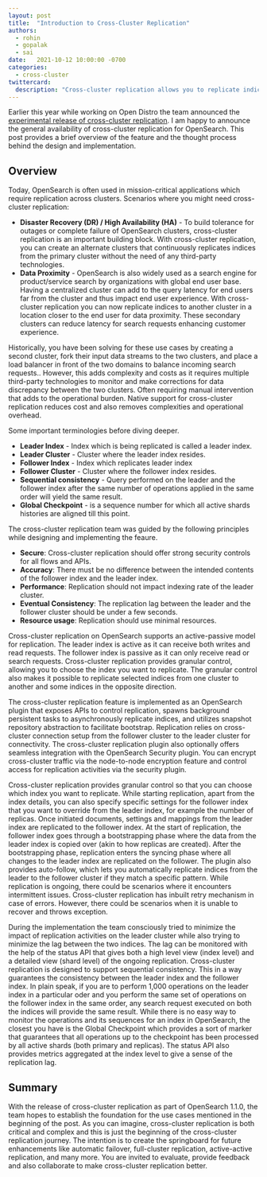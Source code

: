 ```yaml
---
layout: post
title:  "Introduction to Cross-Cluster Replication"
authors: 
  - rohin
  - gopalak
  - sai
date:   2021-10-12 10:00:00 -0700
categories: 
  - cross-cluster
twittercard:
  description: "Cross-cluster replication allows you to replicate indices from one cluster to another. This post provides a brief overview of the feature and the thought process behind the design and implementation."
---
```


Earlier this year while working on Open Distro the team announced the [experimental release of cross-cluster replication](https://opendistro.github.io/for-elasticsearch/blog/releases/2021/02/announcing-ccr/). I am happy to announce the general availability of cross-cluster replication for OpenSearch. This post provides a brief overview of the feature and the thought process behind the design and implementation.

## Overview

Today, OpenSearch is often used in mission-critical applications which require replication across clusters. Scenarios where you might need cross-cluster replication:

* **Disaster Recovery (DR) / High Availability (HA)** - To build tolerance for outages or complete failure of OpenSearch clusters, cross-cluster replication is an important building block. With cross-cluster replication, you can create an alternate clusters that continuously replicates indices from the primary cluster without the need of any third-party technologies.
* **Data Proximity** - OpenSearch is also widely used as a search engine for product/service search by organizations with global end user base. Having a centralized cluster can add to the query latency for end users far from the cluster and thus impact end user experience. With cross-cluster replication you can now replicate indices to another cluster in a location closer to the end user for data proximity. These secondary clusters can reduce latency for search requests enhancing customer experience.

Historically, you have been solving for these use cases by creating a second cluster, fork their input data streams to the two clusters, and place a load balancer in front of the two domains to balance incoming search requests.. However, this adds complexity and costs as it requires multiple third-party technologies to monitor and make corrections for data discrepancy between the two clusters. Often requiring manual intervention that adds to the operational burden. Native support for cross-cluster replication reduces cost and also removes complexities and operational overhead.

Some important terminologies before diving deeper.

* **Leader Index** - Index which is being replicated is called a leader index.
* **Leader Cluster** - Cluster where the leader index resides.
* **Follower Index** - Index which replicates leader index
* **Follower Cluster** - Cluster where the follower index resides.
* **Sequential consistency** - Query performed on the leader and the follower index after the same number of operations applied in the same order will yield the same result.
* **Global Checkpoint** - is a sequence number for which all active shards histories are aligned till this point.

The cross-cluster replication team was guided by the following principles while designing and implementing the feaure.

* **Secure**: Cross-cluster replication should offer strong security controls for all flows and APIs.
* **Accuracy**: There must be no difference between the intended contents of the follower index and the leader index.
* **Performance**: Replication should not impact indexing rate of the leader cluster.
* **Eventual Consistency**: The replication lag between the leader and the follower cluster should be under a few seconds.
* **Resource usage**: Replication should use minimal resources. 

Cross-cluster replication on OpenSearch supports an active-passive model for replication. The leader index is active as it can receive both writes and read requests. The follower index is passive as it can only receive read or search requests. Cross-cluster replication provides granular control, allowing you to choose the index you want to replicate. The granular control also makes it possible to replicate selected indices from one cluster to another and some indices in the opposite direction.

The cross-cluster replication feature is implemented as an OpenSearch plugin that exposes APIs to control replication, spawns background persistent tasks to asynchronously replicate indices, and utilizes snapshot repository abstraction to facilitate bootstrap. Replication relies on cross-cluster connection setup from the follower cluster to the leader cluster for connectivity. The cross-cluster replication plugin also optionally offers seamless integration with the OpenSearch Security plugin. You can encrypt cross-cluster traffic via the node-to-node encryption feature and control access for replication activities via the security plugin.

Cross-cluster replication provides granular control so that you can choose which index you want to replicate. While starting replication, apart from the index details, you can also specify specific settings for the follower index that you want to override from the leader index, for example the number of replicas. Once initiated documents, settings and mappings from the leader index are replicated to the follower index. At the start of replication, the follower index goes through a bootstrapping phase where the data from the leader index is copied over (akin to how replicas are created). After the bootstrapping phase, replication enters the syncing phase where all changes to the leader index are replicated on the follower. The plugin also provides auto-follow, which lets you automatically replicate indices from the leader to the follower cluster if they match a specific pattern. While replication is ongoing, there could be scenarios where it encounters intermittent issues. Cross-cluster replication has inbuilt retry mechanism in case of errors. However, there could be scenarios when it is unable to recover and throws exception. 

During the implementation the team consciously tried to minimize the impact of replication activities on the leader cluster while also trying to minimize the lag between the two indices. The lag can be monitored with the help of the status API that gives both a high level view (index level) and a detailed view (shard level) of the ongoing replication. Cross-cluster replication is designed to support sequential consistency. This in a way guarantees the consistency between the leader index and the follower index. In plain speak, if you are to perform 1,000 operations on the leader index in a particular oder and you perform the same set of operations on the follower index in the same order, any search request executed on both the indices will provide the same result. While there is no easy way to monitor the operations and its sequences for an index in OpenSearch, the closest you have is the Global Checkpoint which provides a sort of marker that guarantees that all operations up to the checkpoint has been processed by all active shards (both primary and replicas). The status API also provides metrics aggregated at the index level to give a sense of the replication lag. 

## Summary

With the release of cross-cluster replication as part of OpenSearch 1.1.0, the team hopes to establish the foundation for the use cases mentioned in the beginning of the post. As you can imagine, cross-cluster replication is both critical and complex and this is just the beginning of the cross-cluster replication journey. The intention is to create the springboard for future enhancements like automatic failover, full-cluster replication, active-active replication, and many more. You are invited to evaluate, provide feedback and also collaborate to make cross-cluster replication better.  
